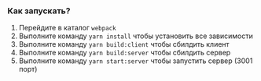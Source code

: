 ### Как запускать?

1. Перейдите в каталог `webpack`
2. Выполните команду `yarn install` чтобы установить все зависимости
3. Выполните команду `yarn build:client` чтобы сбилдить клиент
4. Выполните команду `yarn build:server` чтобы сбилдить сервер
5. Выполните команду `yarn start:server` чтобы запустить сервер (3001 порт)